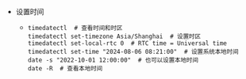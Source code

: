 - 设置时间
	- ```
	  timedatectl  # 查看时间和时区
	  timedatectl set-timezone Asia/Shanghai  # 设置时区
	  timedatectl set-local-rtc 0  # RTC time = Universal time
	  timedatectl set-time "2024-08-06 08:21:00"  # 设置系统本地时间
	  date -s "2022-10-01 12:00:00"  # 也可以设置本地时间
	  date -R  # 查看本地时间
	  ```
